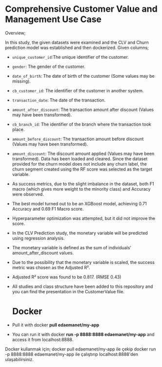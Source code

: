 # Comprehensive Customer Value and Management Use Case

Overview;

 In this study, the given datasets were examined and the CLV and Churn prediction model was established and then dockerized.
 Given columns;

   - `unique_customer_id`:The unique identifier of the customer.
   - `gender`: The gender of the customer.
   - `date_of_birth`: The date of birth of the customer (Some values may be missing).
   - `cb_customer_id`: The identifier of the customer in another system.
   - `transaction_date`: The date of the transaction.
   - `amount_after_discount`: The transaction amount after discount (Values may have been transformed).
   - `cb_branch_id`: The identifier of the branch where the transaction took place.
   - `amount_before_discount`: The transaction amount before discount (Values may have been transformed).
   - `amount_discount`: The discount amount applied (Values may have been transformed).
Data has been loaded and cleared.
Since the dataset provided for the churn model does not include any churn label, the churn segment created using the RF score was selected as the target variable.
- As success metrics, due to the slight imbalance in the dataset, both F1 macro (which gives more weight to the minority class) and Accuracy were observed.
- The best model turned out to be an XGBoost model, achieving 0.71 Accuracy and 0.69 F1 Macro score.
- Hyperparameter optimization was attempted, but it did not improve the score.

- In the CLV Prediction study, the monetary variable will be predicted using regression analysis.
- The monetary variable is defined as the sum of individuals' amount_after_discount values.
-  Due to the possibility that the monetary variable is scaled, the success metric was chosen as the Adjusted R².
-  Adjusted R² score was found to be 0.817. (RMSE 0.43)


- All studies and class structure have been added to this repository and you can find the presentation in the CustomerValue file.

  # Docker

- Pull it with docker **pull edaemanet/my-app**
 - You can run it with docker **run -p 8888:8888 edaemanet/my-app** and access it from localhost:8888.


 

Docker kullanmak için; docker pull edaemanet/my-app ile çekip docker run -p 8888:8888 edaemanet/my-app  ile çalıştırıp localhost:8888'den ulaşabilirsiniz.
